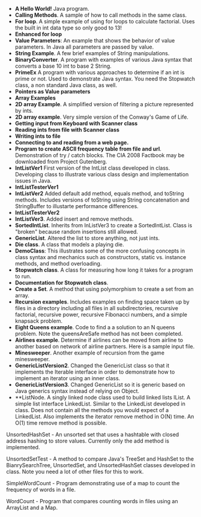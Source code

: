 - **A Hello World!** Java program.
- **Calling Methods**. A sample of how to call methods in the same class.
- **For loop**. A simple example of using for loops to calculate factorial. Uses the built in int data type so only good to 13!
- **Enhanced for loop**
- **Value Parameters**: An example that shows the behavior of value parameters. In Java all parameters are passed by value. 
- **String Example**. A few brief examples of String manipulations.
- **BinaryConverter**. A program with examples of various Java syntax that converts a base 10 int to base 2 String.
- **PrimeEx** A program with various approaches to determine if an int is prime or not. Used to demonstrate Java syntax. You need the Stopwatch class, a non standard Java class, as well.
- **Pointers as Value parameters**
- **Array Examples**
- **2D array Example**. A simplified version of filtering a picture represented by ints.
- **2D array example**. Very simple version of the Conway's Game of Life.
- **Getting input from Keyboard with Scanner class**
- **Reading ints from file with Scanner class**
- **Writing ints to file**
- **Connecting to and reading from a web page.**
- **Program to create ASCII frequency table from file and url**. Demonstration of try / catch blocks. The CIA 2008 Factbook may be downloaded from Project Gutenberg.
- **IntListVer1** First version of the IntList class developed in class. Developing class to illustrate various class design and implementation issues in Java.
- **IntListTesterVer1**
- **IntListVer2** Added default add method, equals method, and toString methods. Includes versions of toString using String concatenation and StringBuffer to illustarte performance differences.
- **IntListTesterVer2**
- **IntListVer3**. Added insert and remove methods.
- **SortedIntList**. Inherits from InListVer3 to create a SortedIntList. Class is "broken" because random insertions still allowed.
- **GenericList**. Altered the list to store anything, not just ints.
- **Die class**. A class that models a playing die.
- **DemoClass**: This illustrates some of the more confusing concepts in class syntax and mechanics such as constructors, static vs. instance methods, and method overloading. 
- **Stopwatch class**. A class for measuring how long it takes for a program to run.
- **Documentation for Stopwatch class**.
- **Create a Set**. A method that using polymorphism to create a set from an array.
- **Recursion examples**. Includes examples on finding space taken up by files in a directory including all files in all subdirectories, recursive factorial, recursive power, recursive Fibonacci numbers, and a simple knapsack problem.
- **Eight Queens example**. Code to find a a solution to an N queens problem. Note the queensAreSafe method has not been completed.
- **Airlines example**. Determine if airlines can be moved from airline to another based on network of airline partners. Here is a sample input file.
- **Minesweeper**. Another example of recursion from the game minesweeper.
- **GenericListVersion2**. Changed the GenericList class so that it implements the Iterable interface in order to demonstrate how to implement an iterator using an inner class.
- **GenericListVersion3**. Changed GenericList so it is generic based on Java generics syntax instead of relying on Object.
- **ListNode. A singly linked node class used to build linked lists
IList. A simple list interface
LinkedList. Similar to the LinkedList developed in class. Does not contain all the methods you would expect of a LinkedList. Also implements the iterator remove method in O(N) time. An O(1) time remove method is possible.

UnsortedHashSet - An unsorted set that uses a hashtable with closed address hashing to store values. Currently only the add method is implemented.

UnsortedSetTest - A method to compare Java's TreeSet and HashSet to the BianrySearchTree, UnsortedSet, and UnsortedHashSet classes developed in class. Note you need a lot of other files for this to work.

SimpleWordCount - Program demonstrating use of a map to count the frequency of words in a file.

WordCount - Program  that compares counting words in files using an ArrayList and a Map.

 
